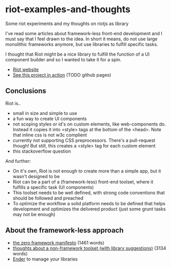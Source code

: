 # riot-examples-and-thoughts
Some riot experiments and my thoughts on riotjs as library

I've read some articles about framework-less front-end development and I must say that I feel drawn to the idea. In short it means, do not use large monolithic frameworks anymore, but use libraries to fulfill specific tasks.

I thought that Riot might be a nice library to fulfill the function of a UI component builder and so I wanted to take it for a spin.

- [Riot website](https://muut.com/riotjs/)
- [See this project in action]() (TODO github pages)
 
## Conclusions

Riot is..

- small in size and simple to use
- a fun way to create UI components
- not scoping styles or id's on custom elements, like web-components do. Instead it copies it into &lt;style&gt; tags at the bottom of the &lt;head&gt;. Note that inline css is not w3c complient
- currently not supporting CSS preprocessors. There's a pull-request though! But still, this creates a &lt;style&gt; tag for each custom element
- this stackoverflow question</a>


And further:

- On it's own, Riot is not enough to create more than a simple app, but it wasn't designed to be
- Riot can be a part of a (framework-less) front-end toolset, where it fulfills a specific task (UI components)
- This toolset needs to be well defined, with strong code conventions that should be followed and preached
- To optimize the workflow a solid platform needs to be defined that helps development and optimizes the delivered product (just some grunt tasks may not be enough)


## About the framework-less approach
- [the zero framework manifesto](http://bitworking.org/news/2014/05/zero_framework_manifesto) (1461 words)
- [thoughts about a non-framework toolset (with library suggestions)](https://andywalpole.me/#!/blog/142134/2015-the-end-the-monolithic-javascript-framework) (3134 words)
- [Ender](http://enderjs.com/) to manage your libraries
